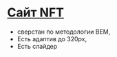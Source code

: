 # [Сайт NFT](https://petryabious.github.io/nft/)
+ сверстан по методологии BEM,
+ Есть адаптив до 320px,
+ Есть слайдер
